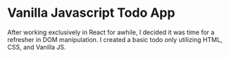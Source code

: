 # Vanilla Javascript Todo App

After working exclusively in React for awhile, I decided it was time for a refresher in DOM manipulation. I created a basic todo only utilizing HTML, CSS, and Vanilla JS.

